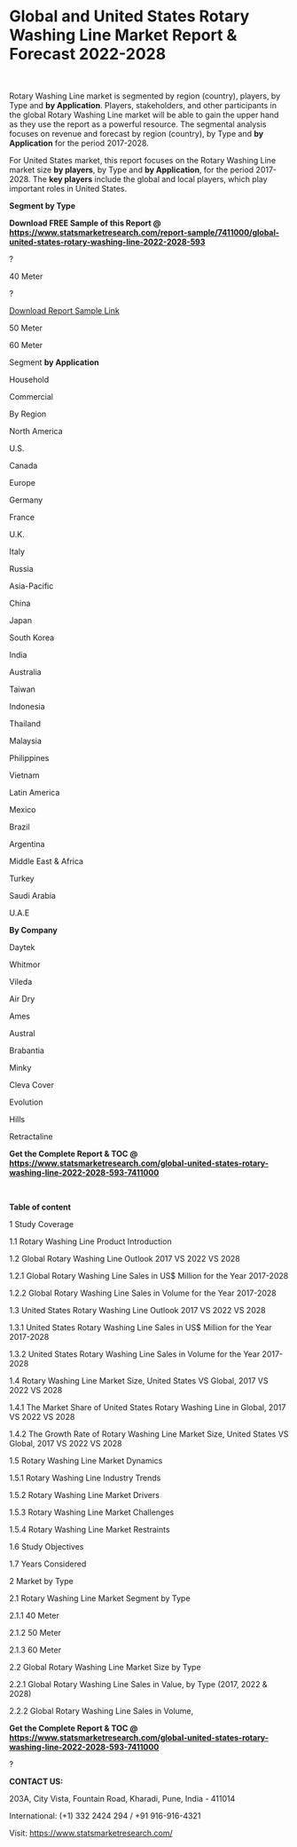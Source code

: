 <h1>Global and United States Rotary Washing Line Market Report & Forecast 2022-2028</h1><br/><p>Rotary Washing Line market is segmented by region (country), players, by Type and <strong>by Application</strong>. Players, stakeholders, and other participants in the global Rotary Washing Line market will be able to gain the upper hand as they use the report as a powerful resource. The segmental analysis focuses on revenue and forecast by region (country), by Type and <strong>by Application</strong> for the period 2017-2028.</p>
 
 
 
 <p>For United States market, this report focuses on the Rotary Washing Line market size <strong>by players</strong>, by Type and <strong>by Application</strong>, for the period 2017-2028. The <strong>key players</strong> include the global and local players, which play important roles in United States.</p>
 
 
 
 <p><strong>Segment by Type</strong></p>
 
 
 
 <div><b>Download FREE Sample of this Report @ <a href="https://www.statsmarketresearch.com/download-free-sample/7411000/global-united-states-rotary-washing-line-2022-2028-593">https://www.statsmarketresearch.com/report-sample/7411000/global-united-states-rotary-washing-line-2022-2028-593</a></b></div>
 
 
 
 <p>? </p>
 
 
 
 <p>40 Meter</p>
 
 
 
 <p>? </p>
 
 
 
 <p><a href="https://www.statsmarketresearch.com/download-free-sample/7411000/global-united-states-rotary-washing-line-2022-2028-593">Download Report Sample Link</a></p>
 
 
 
 <p>50 Meter</p>
 
 
 
 <p>60 Meter</p>
 
 
 
 <p>Segment <strong>by Application</strong></p>
 
 
 
 <p>Household</p>
 
 
 
 <p>Commercial</p>
 
 
 
 <p>By Region</p>
 
 
 
 <p>North America</p>
 
 
 
 <p>U.S.</p>
 
 
 
 <p>Canada</p>
 
 
 
 <p>Europe</p>
 
 
 
 <p>Germany</p>
 
 
 
 <p>France</p>
 
 
 
 <p>U.K.</p>
 
 
 
 <p>Italy</p>
 
 
 
 <p>Russia</p>
 
 
 
 <p>Asia-Pacific</p>
 
 
 
 <p>China</p>
 
 
 
 <p>Japan</p>
 
 
 
 <p>South Korea</p>
 
 
 
 <p>India</p>
 
 
 
 <p>Australia</p>
 
 
 
 <p>Taiwan</p>
 
 
 
 <p>Indonesia</p>
 
 
 
 <p>Thailand</p>
 
 
 
 <p>Malaysia</p>
 
 
 
 <p>Philippines</p>
 
 
 
 <p>Vietnam</p>
 
 
 
 <p>Latin America</p>
 
 
 
 <p>Mexico</p>
 
 
 
 <p>Brazil</p>
 
 
 
 <p>Argentina</p>
 
 
 
 <p>Middle East & Africa</p>
 
 
 
 <p>Turkey</p>
 
 
 
 <p>Saudi Arabia</p>
 
 
 
 <p>U.A.E</p>
 
 
 
 <p><strong>By Company</strong></p>
 
 
 
 <p>Daytek</p>
 
 
 
 <p>Whitmor</p>
 
 
 
 <p>Vileda</p>
 
 
 
 <p>Air Dry</p>
 
 
 
 <p>Ames</p>
 
 
 
 <p>Austral</p>
 
 
 
 <p>Brabantia</p>
 
 
 
 <p>Minky</p>
 
 
 
 <p>Cleva Cover</p>
 
 
 
 <p>Evolution</p>
 
 
 
 <p>Hills</p>
 
 
 
 <p>Retractaline</p>
 
 
 
 <div><b>Get the Complete Report & TOC @ <a href="https://www.statsmarketresearch.com/global-united-states-rotary-washing-line-2022-2028-593-7411000">https://www.statsmarketresearch.com/global-united-states-rotary-washing-line-2022-2028-593-7411000</a></b></div>
 
 
 
 <p><br />
 
 <b>Table of content</b></p>
 
 
 
 <p>1 Study Coverage<br />
 
 1.1 Rotary Washing Line Product Introduction<br />
 
 1.2 Global Rotary Washing Line Outlook 2017 VS 2022 VS 2028<br />
 
 1.2.1 Global Rotary Washing Line Sales in US$ Million for the Year 2017-2028<br />
 
 1.2.2 Global Rotary Washing Line Sales in Volume for the Year 2017-2028<br />
 
 1.3 United States Rotary Washing Line Outlook 2017 VS 2022 VS 2028<br />
 
 1.3.1 United States Rotary Washing Line Sales in US$ Million for the Year 2017-2028<br />
 
 1.3.2 United States Rotary Washing Line Sales in Volume for the Year 2017-2028<br />
 
 1.4 Rotary Washing Line Market Size, United States VS Global, 2017 VS 2022 VS 2028<br />
 
 1.4.1 The Market Share of United States Rotary Washing Line in Global, 2017 VS 2022 VS 2028<br />
 
 1.4.2 The Growth Rate of Rotary Washing Line Market Size, United States VS Global, 2017 VS 2022 VS 2028<br />
 
 1.5 Rotary Washing Line Market Dynamics<br />
 
 1.5.1 Rotary Washing Line Industry Trends<br />
 
 1.5.2 Rotary Washing Line Market Drivers<br />
 
 1.5.3 Rotary Washing Line Market Challenges<br />
 
 1.5.4 Rotary Washing Line Market Restraints<br />
 
 1.6 Study Objectives<br />
 
 1.7 Years Considered<br />
 
 2 Market by Type<br />
 
 2.1 Rotary Washing Line Market Segment by Type<br />
 
 2.1.1 40 Meter<br />
 
 2.1.2 50 Meter<br />
 
 2.1.3 60 Meter<br />
 
 2.2 Global Rotary Washing Line Market Size by Type<br />
 
 2.2.1 Global Rotary Washing Line Sales in Value, by Type (2017, 2022 & 2028)<br />
 
 2.2.2 Global Rotary Washing Line Sales in Volume,</p>
 
 
 
 <div><b>Get the Complete Report & TOC @ <a href="https://www.statsmarketresearch.com/global-united-states-rotary-washing-line-2022-2028-593-7411000">https://www.statsmarketresearch.com/global-united-states-rotary-washing-line-2022-2028-593-7411000</a></b></div>
 
 
 
 <p>? </p>
 
 
 
 <p><b>CONTACT US:</b><br />
 
 203A, City Vista, Fountain Road, Kharadi, Pune, India - 411014<br />
 
 International: (+1) 332 2424 294 / +91 916-916-4321<br />
 
 Visit: <a href="https://www.statsmarketresearch.com/">https://www.statsmarketresearch.com/</a></p>